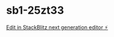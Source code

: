# sb1-25zt33

[Edit in StackBlitz next generation editor ⚡️](https://stackblitz.com/~/github.com/sir-ad/sb1-25zt33)